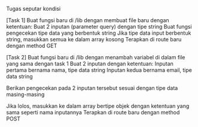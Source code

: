 Tugas seputar kondisi

[Task 1] Buat fungsi baru di /lib dengan membuat file baru dengan ketentuan:
Buat 2 inputan (parameter query) dengan tipe string
Buat fungsi pengecekan tipe data yang berbentuk string
Jika tipe data input berbentuk string, masukkan semua ke dalam array kosong
Terapkan di route baru dengan method GET

[Task 2] Buat fungsi baru di /lib dengan menambah variabel di dalam file yang sama dengan task 1
Buat 2 inputan dengan ketentuan:
Inputan pertama bernama nama, tipe data string
Inputan kedua bernama email, tipe data string

Berikan pengecekan pada 2 inputan tersebut sesuai dengan tipe data masing-masing

Jika lolos, masukkan ke dalam array bertipe objek dengan ketentuan yang sama seperti nama inputannya
Terapkan di route baru dengan method POST